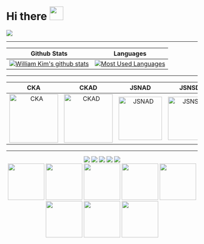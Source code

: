 # Hi there <img src="https://d.pr/i/1uBz4U+" width="36px">

<!--
**azamara/azamara** is a ✨ _special_ ✨ repository because its `README.md` (this file) appears on your GitHub profile.

Here are some ideas to get you started:

- 🔭 I’m currently working on ...
- 🌱 I’m currently learning ...
- 👯 I’m looking to collaborate on ...
- 🤔 I’m looking for help with ...
- 💬 Ask me about ...
- 📫 How to reach me: ...
- 😄 Pronouns: ...
- ⚡ Fun fact: ...
-->

<div>
  <img src="https://github-profile-trophy.vercel.app/?username=azamara&theme=dracula&no-frame=true&margin-w=30" />
</div>

---

Github Stats | Languages
:--: | :--:
[![William Kim's github stats](https://github-readme-stats.vercel.app/api?username=azamara&count_private=true&include_all_commits=true&show_icons=true&title_color=fff&icon_color=FF79C6&text_color=9f9f9f&bg_color=151515)](https://github.com/azamara) | [![Most Used Languages](https://github-readme-stats.vercel.app/api/top-langs/?username=azamara&langs_count=24&layout=compact&show_icons=true&title_color=fff&icon_color=FF79C6&text_color=9f9f9f&bg_color=151515)](https://github.com/azamara)

---

CKA | CKAD | JSNAD | JSNSD | JavaScriptLandia | ...
:--: | :--: | :--: | :--: | :--: | :--:
<a href="https://www.credly.com/badges/d242d39e-0493-4bba-8d9d-cf279daaed7d"><img src="https://d.pr/i/biywP9+" width="128px" alt="CKA"/></a> | <a href="https://www.credly.com/badges/b5d5aa65-2432-47df-9948-a6aa8d0c3766"><img src="https://d.pr/i/gYyHGE+" width="128px" alt="CKAD"/></a> | <a href="https://www.credly.com/badges/cf9c07bb-3c18-456f-b425-d5497a7c1778"><img src="https://images.credly.com/images/8ee45313-716a-4142-a9da-30adaaea0c12/Training_Badges_Master_Node-AppDev.png" width="114px" alt="JSNAD"/></a> | <a href="https://www.credly.com/badges/52a401c6-1046-4c71-9b16-5b4c17c37a93"><img src="https://images.credly.com/images/3c44b901-a2bd-41e7-8a10-24cba9ddd85d/Training_Badges_Master_Node-ServDev.png" width="114px" alt="JSNSD"/></a> | <a href="https://javascriptlandia.com/people/Woosub+Kim"><img src="https://openjsf.org/wp-content/uploads/sites/84//2020/12/JSLandia-icon.svg" width="114px" alt="JSNSD"/></a> | <div style="font-size: 36px;">🤔</div>

---


<div align="center">
  <img src="https://codetrace.com/static/images/badges/front-end.svg" />
  <img src="https://codetrace.com/static/images/badges/mobile-dev.svg" />
  <img src="https://codetrace.com/static/images/badges/back-end.svg" />
  <img src="https://codetrace.com/static/images/badges/unit-testing.svg" />
  <img src="https://codetrace.com/static/images/badges/test-automation.svg" />
</div>

<div align="center">
  <img width="96" src="https://codetrace.com/static/images/languages/typescript.svg" />
  <img width="96" src="https://codetrace.com/static/images/languages/javascript.svg" />
  <img width="96" src="https://codetrace.com/static/images/languages/kotlin.svg" />
  <img width="96" src="https://codetrace.com/static/images/languages/swift.svg" />
  <img width="96" src="https://codetrace.com/static/images/languages/go.svg" />
  <img width="96" src="https://codetrace.com/static/images/languages/python.svg" />
  <img width="96" src="https://codetrace.com/static/images/languages/java.svg" />
  <img width="96" src="https://codetrace.com/static/images/languages/shell.svg" />
</div>
